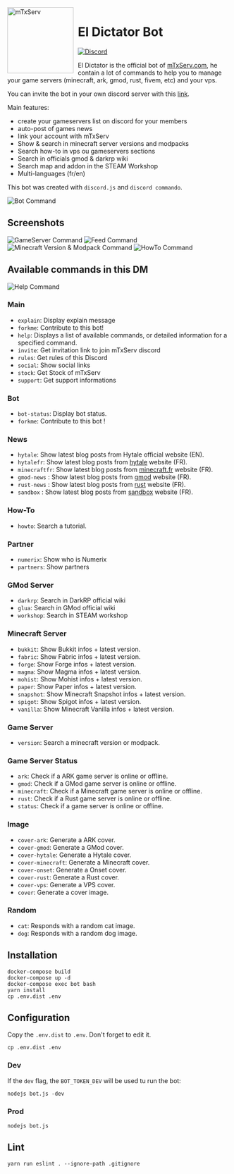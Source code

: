 <img width="150" height="150" align="left" style="float: left; margin: 0 10px 0 0;" alt="mTxServ" src="https://mtxserv.com/uploads/banners/3a248c2f6160778239c4c30d7cebb57d34e5c71c.png">  

# El Dictator Bot
[![Discord](https://discordapp.com/api/guilds/529605510219956233/embed.png)](https://discord.gg/hQNpp7c)

El Dictator is the official bot of [mTxServ.com](https://mtxserv.com), he contain a lot of commands to help you to manage your game servers (minecraft, ark, gmod, rust, fivem, etc) and your vps.

You can invite the bot in your own discord server with this [link](https://discord.com/oauth2/authorize?client_id=535435520394657794&permissions=8&scope=bot).

Main features:
* create your gameservers list on discord for your members
* auto-post of games news
* link your account with mTxServ
* Show & search in minecraft server versions and modpacks
* Search how-to in vps ou gameservers sections
* Search in officials gmod & darkrp wiki
* Search map and addon in the STEAM Workshop
* Multi-languages (fr/en)

This bot was created with `discord.js` and `discord commando`.

![Bot Command](doc/bot.png)

## Screenshots
![GameServer Command](doc/servers.png)
![Feed Command](doc/feeds.png)
![Minecraft Version & Modpack Command](doc/version.png)
![HowTo Command](doc/howto.png)

## Available commands in this DM

![Help Command](doc/help.png)

### Main
* `explain`: Display explain message
* `forkme`: Contribute to this bot!
* `help`: Displays a list of available commands, or detailed information for a specified command.
* `invite`: Get invitation link to join mTxServ discord
* `rules`: Get rules of this Discord
* `social`: Show social links
* `stock`: Get Stock of mTxServ
* `support`: Get support informations

### Bot
* `bot-status`: Display bot status.
* `forkme`: Contribute to this bot !

### News
* `hytale`: Show latest blog posts from Hytale official website (EN).
* `hytalefr`: Show latest blog posts from [hytale](https://hytale.game) website (FR).
* `minecraftfr`: Show latest blog posts from [minecraft.fr](https://minecraft.fr) website (FR).
* `gmod-news` : Show latest blog posts from [gmod](https://gmod.facepunch.com) website (FR).
* `rust-news` : Show latest blog posts from [rust](https://rust.facepunch.com) website (FR).
* `sandbox` : Show latest blog posts from [sandbox](https://sandbox.facepunch.com) website (FR).

### How-To
* `howto`: Search a tutorial.

### Partner
* `numerix`: Show who is Numerix
* `partners`: Show partners

### GMod Server
* `darkrp`: Search in DarkRP official wiki
* `glua`: Search in GMod official wiki
* `workshop`: Search in STEAM workshop

### Minecraft Server
* `bukkit`: Show Bukkit infos + latest version.
* `fabric`: Show Fabric infos + latest version.
* `forge`: Show Forge infos + latest version.
* `magma`: Show Magma infos + latest version.
* `mohist`: Show Mohist infos + latest version.
* `paper`: Show Paper infos + latest version.
* `snapshot`: Show Minecraft Snapshot infos + latest version.
* `spigot`: Show Spigot infos + latest version.
* `vanilla`: Show Minecraft Vanilla infos + latest version.

### Game Server
* `version`: Search a minecraft version or modpack.

### Game Server Status
* `ark`: Check if a ARK game server is online or offline.
* `gmod`: Check if a GMod game server is online or offline.
* `minecraft`: Check if a Minecraft game server is online or offline.
* `rust`: Check if a Rust game server is online or offline.
* `status`: Check if a game server is online or offline.

### Image
* `cover-ark`: Generate a ARK cover.
* `cover-gmod`: Generate a GMod cover.
* `cover-hytale`: Generate a Hytale cover.
* `cover-minecraft`: Generate a Minecraft cover.
* `cover-onset`: Generate a Onset cover.
* `cover-rust`: Generate a Rust cover.
* `cover-vps`: Generate a VPS cover.
* `cover`: Generate a cover image.

### Random
* `cat`: Responds with a random cat image.
* `dog`: Responds with a random dog image.

## Installation

```
docker-compose build
docker-compose up -d
docker-compose exec bot bash
yarn install
cp .env.dist .env
```

## Configuration

Copy the `.env.dist` to `.env`. Don't forget to edit it.

```
cp .env.dist .env
```

### Dev

If the `dev` flag, the `BOT_TOKEN_DEV` will be used tu run the bot:

```
nodejs bot.js -dev
```

### Prod

```
nodejs bot.js
```

## Lint

```
yarn run eslint . --ignore-path .gitignore
```
